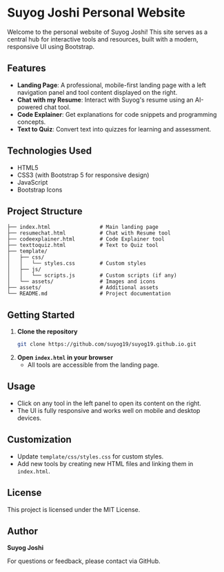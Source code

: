 # Suyog Joshi Personal Website

Welcome to the personal website of Suyog Joshi! This site serves as a central hub for interactive tools and resources, built with a modern, responsive UI using Bootstrap.

## Features

- **Landing Page**: A professional, mobile-first landing page with a left navigation panel and tool content displayed on the right.
- **Chat with my Resume**: Interact with Suyog's resume using an AI-powered chat tool.
- **Code Explainer**: Get explanations for code snippets and programming concepts.
- **Text to Quiz**: Convert text into quizzes for learning and assessment.

## Technologies Used

- HTML5
- CSS3 (with Bootstrap 5 for responsive design)
- JavaScript
- Bootstrap Icons

## Project Structure

```
├── index.html                # Main landing page
├── resumechat.html           # Chat with Resume tool
├── codeexplainer.html        # Code Explainer tool
├── texttoquiz.html           # Text to Quiz tool
├── template/
│   ├── css/
│   │   └── styles.css        # Custom styles
│   ├── js/
│   │   └── scripts.js        # Custom scripts (if any)
│   └── assets/               # Images and icons
├── assets/                   # Additional assets
└── README.md                 # Project documentation
```

## Getting Started

1. **Clone the repository**
   ```sh
   git clone https://github.com/suyog19/suyog19.github.io.git
   ```
2. **Open `index.html` in your browser**
   - All tools are accessible from the landing page.

## Usage

- Click on any tool in the left panel to open its content on the right.
- The UI is fully responsive and works well on mobile and desktop devices.

## Customization

- Update `template/css/styles.css` for custom styles.
- Add new tools by creating new HTML files and linking them in `index.html`.

## License

This project is licensed under the MIT License.

## Author

**Suyog Joshi**

For questions or feedback, please contact via GitHub.

